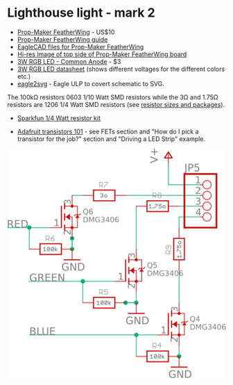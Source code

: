 Lighthouse light - mark 2
=========================

* [Prop-Maker FeatherWing](https://www.adafruit.com/product/3988) - US$10
* [Prop-Maker FeatherWing guide](https://learn.adafruit.com/adafruit-prop-maker-featherwing?view=all)
* [EagleCAD files for Prop-Maker FeatherWing](https://github.com/adafruit/Adafruit-Prop-Maker-FeatherWing-PCB)
* [Hi-res image of top side of Prop-Maker FeatherWing board](https://cdn-learn.adafruit.com/assets/assets/000/069/373/original/adafruit_products_PropMakerFeatherWingTop.jpg)
* [3W RGB LED - Common Anode](https://www.adafruit.com/product/2530) - $3
* [3W RGB LED datasheet](https://cdn-shop.adafruit.com/product-files/2530/FD-3RGB-Y2.pdf) (shows different voltages for the different colors etc.)
* [eagle2svg](http://eagle.autodesk.com/eagle/ulp?q[title_or_author_or_description_cont]=svg) - Eagle ULP to covert schematic to SVG.

The 100k&ohm; resistors 0603 1/10 Watt SMD resistors while the 3&ohm; and 1.75&ohm; resistors are 1206 1/4 Watt SMD resistors (see [resistor sizes and packages](http://www.resistorguide.com/resistor-sizes-and-packages/)).

* [Sparkfun 1/4 Watt resistor kit](https://www.sparkfun.com/products/10969)

* [Adafruit transistors 101](https://learn.adafruit.com/transistors-101?view=all) - see FETs section and "How do I pick a transistor for the job?" section and "Driving a LED Strip" example.

[![3W RGB LED driver](3w-rgb-led-driver.png)](3w-rgb-led-driver.svg)
